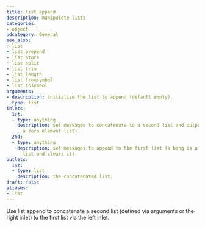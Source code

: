 ```yaml
---
title: list append
description: manipulate lists
categories:
- object
pdcategory: General
see_also:
- list
- list prepend
- list store
- list split
- list trim
- list length
- list fromsymbol
- list tosymbol
arguments:
- description: initialize the list to append (default empty).
  type: list
inlets:
  1st:
  - type: anything
    description: set messages to concatenate to a second list and output (a bang is
      a zero element list).
  2nd:
  - type: anything
    description: set messages to append to the first list (a bang is a zero element
      list and clears it).
outlets:
  1st:
  - type: list
    description: the concatenated list.
draft: false
aliases:
- list
---
```

Use list append to concatenate a second list (defined via arguments or the right inlet) to the first list via the left inlet.
